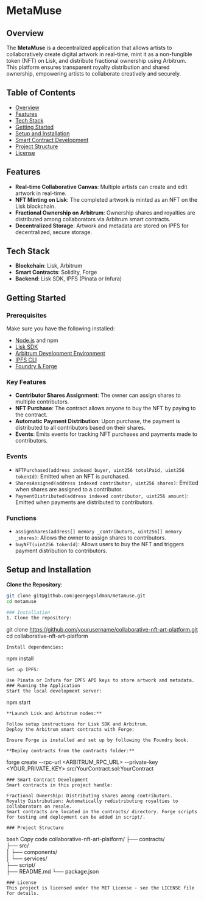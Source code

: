 # MetaMuse

## Overview
The **MetaMuse** is a decentralized application that allows artists to collaboratively create digital artwork in real-time, mint it as a non-fungible token (NFT) on Lisk, and distribute fractional ownership using Arbitrum. This platform ensures transparent royalty distribution and shared ownership, empowering artists to collaborate creatively and securely.

## Table of Contents
- [Overview](#overview)
- [Features](#features)
- [Tech Stack](#tech-stack)
- [Getting Started](#getting-started)
- [Setup and Installation](#setup-and-installation)
- [Smart Contract Development](#smart-contract-development)
- [Project Structure](#project-structure)
- [License](#license)

## Features
- **Real-time Collaborative Canvas**: Multiple artists can create and edit artwork in real-time.
- **NFT Minting on Lisk**: The completed artwork is minted as an NFT on the Lisk blockchain.
- **Fractional Ownership on Arbitrum**: Ownership shares and royalties are distributed among collaborators via Arbitrum smart contracts.
- **Decentralized Storage**: Artwork and metadata are stored on IPFS for decentralized, secure storage.

## Tech Stack
- **Blockchain**: Lisk, Arbitrum
- **Smart Contracts**: Solidity, Forge
- **Backend**: Lisk SDK, IPFS (Pinata or Infura)

## Getting Started

### Prerequisites
Make sure you have the following installed:
- [Node.js](https://nodejs.org/) and npm
- [Lisk SDK](https://lisk.io/)
- [Arbitrum Development Environment](https://developer.offchainlabs.com/)
- [IPFS CLI](https://docs.ipfs.io/install/)
- [Foundry & Forge](https://book.getfoundry.sh/)


### Key Features

- **Contributor Shares Assignment**: The owner can assign shares to multiple contributors.
- **NFT Purchase**: The contract allows anyone to buy the NFT by paying to the contract.
- **Automatic Payment Distribution**: Upon purchase, the payment is distributed to all contributors based on their shares.
- **Events**: Emits events for tracking NFT purchases and payments made to contributors.

### Events

- `NFTPurchased(address indexed buyer, uint256 totalPaid, uint256 tokenId)`: Emitted when an NFT is purchased.
- `SharesAssigned(address indexed contributor, uint256 shares)`: Emitted when shares are assigned to a contributor.
- `PaymentDistributed(address indexed contributor, uint256 amount)`: Emitted when payments are distributed to contributors.

### Functions

- `assignShares(address[] memory _contributors, uint256[] memory _shares)`: Allows the owner to assign shares to contributors.
- `buyNFT(uint256 tokenId)`: Allows users to buy the NFT and triggers payment distribution to contributors.

## Setup and Installation
 **Clone the Repository**:
   ```bash
   git clone git@github.com:georgegoldman/metamuse.git
   cd metamuse

### Installation
1. Clone the repository:
   ```
   git clone https://github.com/yourusername/collaborative-nft-art-platform.git
   cd collaborative-nft-art-platform
   ```
Install dependencies:
```
npm install
```
Set up IPFS:

Use Pinata or Infura for IPFS API keys to store artwork and metadata.
### Running the Application
Start the local development server:

```
npm start
```
**Launch Lisk and Arbitrum nodes:**

Follow setup instructions for Lisk SDK and Arbitrum.
Deploy the Arbitrum smart contracts with Forge:

Ensure Forge is installed and set up by following the Foundry book.

**Deploy contracts from the contracts folder:**
```
forge create --rpc-url <ARBITRUM_RPC_URL> --private-key <YOUR_PRIVATE_KEY> src/YourContract.sol:YourContract
```
### Smart Contract Development
Smart contracts in this project handle:

Fractional Ownership: Distributing shares among contributors.
Royalty Distribution: Automatically redistributing royalties to collaborators on resale.
Smart contracts are located in the contracts/ directory. Forge scripts for testing and deployment can be added in script/.

### Project Structure
```
bash
Copy code
collaborative-nft-art-platform/
├── contracts/             
├── src/                   
│   ├── components/        
│   └── services/          
├── script/                
├── README.md
└── package.json
```
### License
This project is licensed under the MIT License - see the LICENSE file for details.


